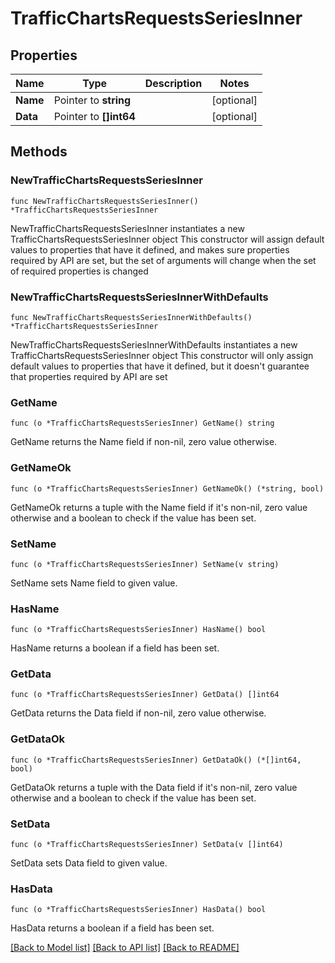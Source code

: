 # TrafficChartsRequestsSeriesInner

## Properties

Name | Type | Description | Notes
------------ | ------------- | ------------- | -------------
**Name** | Pointer to **string** |  | [optional] 
**Data** | Pointer to **[]int64** |  | [optional] 

## Methods

### NewTrafficChartsRequestsSeriesInner

`func NewTrafficChartsRequestsSeriesInner() *TrafficChartsRequestsSeriesInner`

NewTrafficChartsRequestsSeriesInner instantiates a new TrafficChartsRequestsSeriesInner object
This constructor will assign default values to properties that have it defined,
and makes sure properties required by API are set, but the set of arguments
will change when the set of required properties is changed

### NewTrafficChartsRequestsSeriesInnerWithDefaults

`func NewTrafficChartsRequestsSeriesInnerWithDefaults() *TrafficChartsRequestsSeriesInner`

NewTrafficChartsRequestsSeriesInnerWithDefaults instantiates a new TrafficChartsRequestsSeriesInner object
This constructor will only assign default values to properties that have it defined,
but it doesn't guarantee that properties required by API are set

### GetName

`func (o *TrafficChartsRequestsSeriesInner) GetName() string`

GetName returns the Name field if non-nil, zero value otherwise.

### GetNameOk

`func (o *TrafficChartsRequestsSeriesInner) GetNameOk() (*string, bool)`

GetNameOk returns a tuple with the Name field if it's non-nil, zero value otherwise
and a boolean to check if the value has been set.

### SetName

`func (o *TrafficChartsRequestsSeriesInner) SetName(v string)`

SetName sets Name field to given value.

### HasName

`func (o *TrafficChartsRequestsSeriesInner) HasName() bool`

HasName returns a boolean if a field has been set.

### GetData

`func (o *TrafficChartsRequestsSeriesInner) GetData() []int64`

GetData returns the Data field if non-nil, zero value otherwise.

### GetDataOk

`func (o *TrafficChartsRequestsSeriesInner) GetDataOk() (*[]int64, bool)`

GetDataOk returns a tuple with the Data field if it's non-nil, zero value otherwise
and a boolean to check if the value has been set.

### SetData

`func (o *TrafficChartsRequestsSeriesInner) SetData(v []int64)`

SetData sets Data field to given value.

### HasData

`func (o *TrafficChartsRequestsSeriesInner) HasData() bool`

HasData returns a boolean if a field has been set.


[[Back to Model list]](../README.md#documentation-for-models) [[Back to API list]](../README.md#documentation-for-api-endpoints) [[Back to README]](../README.md)


